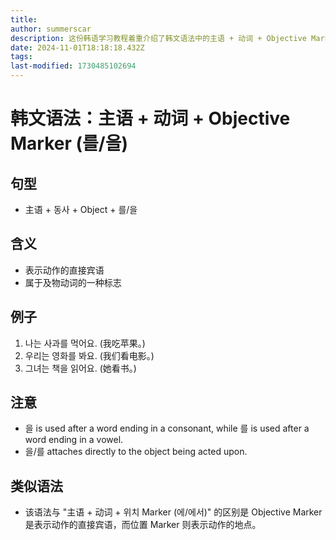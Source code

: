 ```yaml
---
title: 
author: summerscar
description: 这份韩语学习教程着重介绍了韩文语法中的主语 + 动词 + Objective Marker的结构，用于表达动作的直接宾语。通过例句和注意事项的解释，帮助学习者掌握正确使用方式。
date: 2024-11-01T18:18:18.432Z
tags:
last-modified: 1730485102694
---
```


# 韩文语法：主语 + 动词 + Objective Marker (를/을)

## 句型
- 主语 + 동사 + Object + 를/을

## 含义
- 表示动作的直接宾语
- 属于及物动词的一种标志

## 例子
1. <Speak>나는 사과를 먹어요.</Speak> (我吃苹果。)
2. <Speak>우리는 영화를 봐요.</Speak> (我们看电影。)
3. <Speak>그녀는 책을 읽어요.</Speak> (她看书。)

## 注意
- 을 is used after a word ending in a consonant, while 를 is used after a word ending in a vowel.
- 을/를 attaches directly to the object being acted upon.

## 类似语法
- 该语法与 "主语 + 动词 + 위치 Marker (에/에서)" 的区别是 Objective Marker 是表示动作的直接宾语，而位置 Marker 则表示动作的地点。